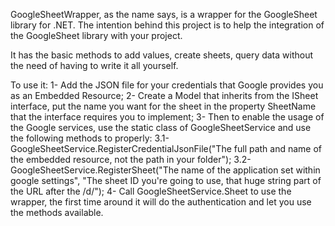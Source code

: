 GoogleSheetWrapper, as the name says, is a wrapper for the GoogleSheet library for .NET. The intention behind this project is to help the integration of the GoogleSheet library with your project.

It has the basic methods to add values, create sheets, query data without the need of having to write it all yourself.

To use it:
1- Add the JSON file for your credentials that Google provides you as an Embedded Resource;
2- Create a Model that inherits from the ISheet interface, put the name you want for the sheet in the property SheetName that the interface requires you to implement;
3- Then to enable the usage of the Google services, use the static class of GoogleSheetService and use the following methods to properly:
   3.1- GoogleSheetService.RegisterCredentialJsonFile("The full path and name of the embedded resource, not the path in your folder");
   3.2- GoogleSheetService.RegisterSheet("The name of the application set within google settings", "The sheet ID you're going to use, that huge string part of the URL after the /d/");
4- Call GoogleSheetService.Sheet to use the wrapper, the first time around it will do the authentication and let you use the methods available.
